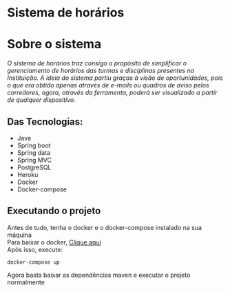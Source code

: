 # Sistema de horários

# Sobre o sistema

*O sistema de horários traz consigo o propósito de simplificar o gerenciamento de horários das turmas e disciplinas presentes na Instituição.
A ideia do sistema partiu graças à visão de oportunidades, pois o que era obtido apenas através de e-mails ou quadros de aviso pelos corredores, agora,
através da ferramenta, poderá ser visualizado a partir de qualquer dispositivo.*
## Das Tecnologias:
 - Java
 - Spring boot
 - Spring data
 - Spring MVC
 - PostgreSQL
 - Heroku
 - Docker
 - Docker-compose
## Executando o projeto

Antes de tudo, tenha o docker e o docker-compose instalado na sua máquina  
Para baixar o docker, [Clique aqui](https://docs.microsoft.com/pt-br/virtualization/windowscontainers/manage-docker/configure-docker-daemon)  
Após isso, execute:
```
docker-compose up
```
Agora basta baixar as dependências maven e executar o projeto normalmente